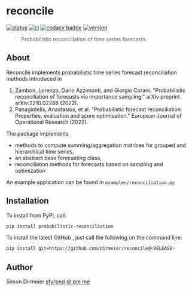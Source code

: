 # reconcile

[![status](http://www.repostatus.org/badges/latest/concept.svg)](http://www.repostatus.org/#concept)
[![ci](https://github.com/dirmeier/reconcile/actions/workflows/ci.yaml/badge.svg)](https://github.com/dirmeier/reconcile/actions/workflows/ci.yaml)
[![codacy badge](https://app.codacy.com/project/badge/Grade/f0a254348e894c7c85b4e979bc81f1d9)](https://www.codacy.com/gh/dirmeier/reconcile/dashboard?utm_source=github.com&amp;utm_medium=referral&amp;utm_content=dirmeier/reconcile&amp;utm_campaign=Badge_Grade)
[![version](https://img.shields.io/pypi/v/probabilistic-reconciliation.svg?colorB=black&style=flat)](https://pypi.org/project/probabilistic-reconciliation/)
> Probabilistic reconciliation of time series forecasts

## About

Reconcile implements probabilistic time series forecast reconciliation methods introduced in

1) Zambon, Lorenzo, Dario Azzimonti, and Giorgio Corani. "Probabilistic reconciliation of forecasts via importance sampling." arXiv preprint arXiv:2210.02286 (2022).
2) Panagiotelis, Anastasios, et al. "Probabilistic forecast reconciliation: Properties, evaluation and score optimisation." European Journal of Operational Research (2022).

The package implements

- methods to compute summing/aggregation matrices for grouped and hierarchical time series,
- an abstract base forecasting class,
- reconciliation methods for forecasts based on sampling and optimization

An example application can be found in `examples/reconciliation.py`

## Installation


To install from PyPI, call:

```bash
pip install probabilistic-reconciliation
```

To install the latest GitHub <RELEASE>, just call the following on the
command line:

```bash
pip install git+https://github.com/dirmeier/reconcile@<RELEASE>
```

## Author

Simon Dirmeier <a href="mailto:sfyrbnd @ pm me">sfyrbnd @ pm me</a>
